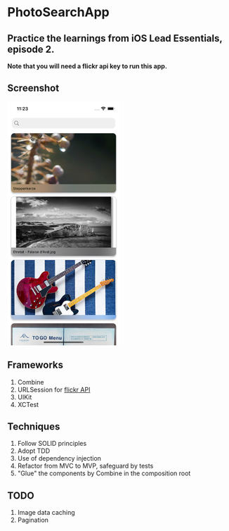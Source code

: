 # PhotoSearchApp
## Practice the learnings from iOS Lead Essentials, episode 2. 
**Note that you will need a flickr api key to run this app.**

## Screenshot
<img src="https://github.com/tzc1234/PhotoSearchApp/blob/main/Screenshots/preview.png" alt="preview" width="256" height="554"/>

## Frameworks
1. Combine
2. URLSession for [flickr API](https://www.flickr.com/services/api/)
3. UIKit
5. XCTest

## Techniques
1. Follow SOLID principles
2. Adopt TDD
3. Use of dependency injection
4. Refactor from MVC to MVP, safeguard by tests
5. "Glue" the components by Combine in the composition root

## TODO
1. Image data caching
2. Pagination